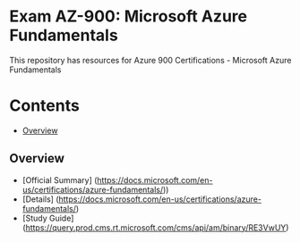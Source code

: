 
# Exam AZ-900: Microsoft Azure Fundamentals 

This repository has resources for Azure 900 Certifications - Microsoft Azure Fundamentals 

# Contents
- [Overview](#overview)

## Overview <a name="overview"></a>
- [Official Summary] (https://docs.microsoft.com/en-us/certifications/azure-fundamentals/))
- [Details] (https://docs.microsoft.com/en-us/certifications/azure-fundamentals/)
- [Study Guide] (https://query.prod.cms.rt.microsoft.com/cms/api/am/binary/RE3VwUY)

